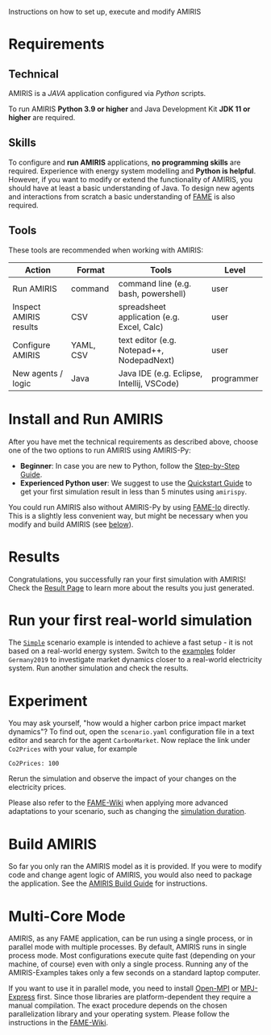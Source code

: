 Instructions on how to set up, execute and modify AMIRIS

# Requirements

## Technical

AMIRIS is a *JAVA* application configured via *Python* scripts.

To run AMIRIS **Python 3.9 or higher** and Java Development Kit **JDK 11 or higher** are required.

## Skills

To configure and **run AMIRIS** applications, **no programming skills** are required.
Experience with energy system modelling and **Python is helpful**.
However, if you want to modify or extend the functionality of AMIRIS, you should have at least a basic understanding of Java.
To design new agents and interactions from scratch a basic understanding of [FAME](https://gitlab.com/fame-framework/wiki/-/wikis/home) is also required.

## Tools

These tools are recommended when working with AMIRIS:

| Action                 | Format    | Tools                                      | Level         |
|------------------------|-----------|--------------------------------------------|---------------|
| Run AMIRIS             | command   | command line (e.g. bash, powershell)       | user          |
| Inspect AMIRIS results | CSV       | spreadsheet application (e.g. Excel, Calc) | user          |
| Configure AMIRIS       | YAML, CSV | text editor (e.g. Notepad++, NodepadNext)  | user          |
| New agents / logic     | Java      | Java IDE (e.g. Eclipse, Intellij, VSCode)  | programmer    |

# Install and Run AMIRIS

After you have met the technical requirements as described above, choose one of the two options to run AMIRIS using AMIRIS-Py:

- **Beginner**: In case you are new to Python, follow the [Step-by-Step Guide](./Get-Started/StepByStep.md).
- **Experienced Python user**: We suggest to use the [Quickstart Guide](./Get-Started/QuickStart.md) to get your first simulation result in less than 5 minutes using `amirispy`.

You could run AMIRIS also without AMIRIS-Py by using [FAME-Io](Get-Started/FameioSetup.md) directly.
This is a slightly less convenient way, but might be necessary when you modify and build AMIRIS (see [below](#build-amiris)).

# Results

Congratulations, you successfully ran your first simulation with AMIRIS! Check the [Result Page](./Get-Started/Results.md) to learn more about the results you just generated.

# Run your first real-world simulation

The [`Simple`](https://gitlab.com/dlr-ve/esy/amiris/examples/-/tree/dev/Simple) scenario example is intended to achieve a fast setup - it is not based on a real-world energy system.
Switch to the [examples](https://gitlab.com/dlr-ve/esy/amiris/examples) folder `Germany2019` to investigate market dynamics closer to a real-world electricity system.
Run another simulation and check the results.

# Experiment

You may ask yourself, "how would a higher carbon price impact market dynamics"? 
To find out, open the `scenario.yaml` configuration file in a text editor and search for the agent `CarbonMarket`. 
Now replace the link under `Co2Prices` with your value, for example

```
Co2Prices: 100
```

Rerun the simulation and observe the impact of your changes on the electricity prices.

Please also refer to the [FAME-Wiki](https://gitlab.com/fame-framework/wiki/-/wikis) when applying more advanced adaptations to your scenario, such as changing the [simulation duration](https://gitlab.com/fame-framework/wiki/-/wikis/GetStarted/core/Contracts).

# Build AMIRIS

So far you only ran the AMIRIS model as it is provided.
If you were to modify code and change agent logic of AMIRIS, you would also need to package the application.
See the [AMIRIS Build Guide](./Get-Started/Build.md) for instructions.

# Multi-Core Mode

AMIRIS, as any FAME application, can be run using a single process, or in parallel mode with multiple processes.
By default, AMIRIS runs in single process mode.
Most configurations execute quite fast (depending on your machine, of course) even with only a single process.
Running any of the AMIRIS-Examples takes only a few seconds on a standard laptop computer.

If you want to use it in parallel mode, you need to install [Open-MPI](https://www.open-mpi.org/) or [MPJ-Express](http://mpjexpress.org/) first.
Since those libraries are platform-dependent they require a manual compilation.
The exact procedure depends on the chosen parallelization library and your operating system.
Please follow the instructions in the [FAME-Wiki](https://gitlab.com/fame-framework/wiki/-/wikis/GetStarted/parallel/RunParallel).
